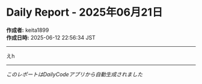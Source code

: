 # Daily Report - 2025年06月21日

**作成者:** keita1899  
**作成日時:** 2025-06-12 22:56:34 JST

---

えh

---

*このレポートはDailyCodeアプリから自動生成されました*
